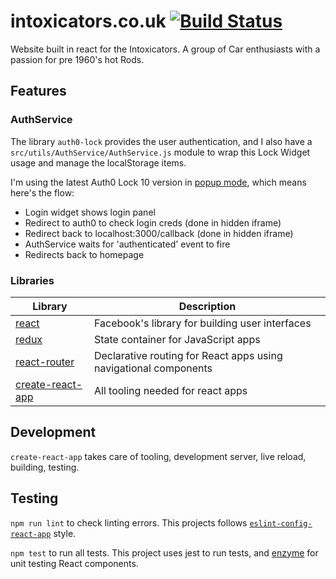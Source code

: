 # intoxicators.co.uk [![Build Status](https://travis-ci.org/matt3188/intoxicators.co.uk.svg?branch=master)](https://travis-ci.org/matt3188/intoxicators.co.uk)

Website built in react for the Intoxicators. A group of Car enthusiasts with a passion for pre 1960's hot Rods.

## Features

### AuthService

The library `auth0-lock` provides the user authentication, and I also have a `src/utils/AuthService/AuthService.js` module to wrap this Lock Widget usage and manage the localStorage items.

I'm using the latest Auth0 Lock 10 version in [popup mode](https://auth0.com/docs/libraries/lock/v11/authentication-modes#popup-mode), which means here's the flow:

* Login widget shows login panel
* Redirect to auth0 to check login creds (done in hidden iframe)
* Redirect back to localhost:3000/callback (done in hidden iframe)
* AuthService waits for 'authenticated' event to fire
* Redirects back to homepage

### Libraries

| Library                                                                   | Description                                                      |
| ------------------------------------------------------------------------- | ---------------------------------------------------------------- |
| [react](https://github.com/facebook/react)                                | Facebook's library for building user interfaces                  |
| [redux](https://github.com/rackt/redux)                                   | State container for JavaScript apps                              |
| [react-router](https://github.com/rackt/react-router)                     | Declarative routing for React apps using navigational components |
| [create-react-app](https://github.com/facebookincubator/create-react-app) | All tooling needed for react apps                                |

## Development

`create-react-app` takes care of tooling, development server, live reload, building, testing.

## Testing

`npm run lint` to check linting errors. This projects follows [`eslint-config-react-app`](https://github.com/facebookincubator/create-react-app/tree/master/packages/eslint-config-react-app) style.

`npm test` to run all tests. This project uses jest to run tests, and [enzyme](https://github.com/airbnb/enzyme) for unit testing React components.
